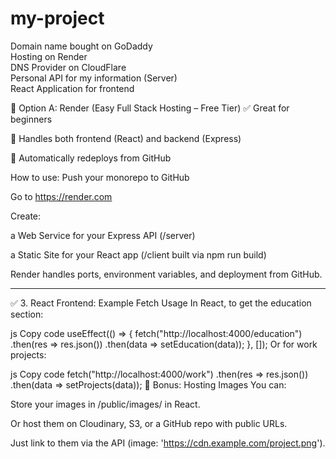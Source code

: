 # my-project

Domain name bought on GoDaddy <br/>
Hosting on Render <br/>
DNS Provider on CloudFlare <br/>
Personal API for my information (Server) <br/>
React Application for frontend <br/>

🔹 Option A: Render (Easy Full Stack Hosting – Free Tier)
✅ Great for beginners

🎯 Handles both frontend (React) and backend (Express)

🔄 Automatically redeploys from GitHub

How to use:
Push your monorepo to GitHub

Go to https://render.com

Create:

a Web Service for your Express API (/server)

a Static Site for your React app (/client built via npm run build)

Render handles ports, environment variables, and deployment from GitHub.

-----


✅ 3. React Frontend: Example Fetch Usage
In React, to get the education section:

js
Copy code
useEffect(() => {
  fetch("http://localhost:4000/education")
    .then(res => res.json())
    .then(data => setEducation(data));
}, []);
Or for work projects:

js
Copy code
fetch("http://localhost:4000/work")
  .then(res => res.json())
  .then(data => setProjects(data));
🧠 Bonus: Hosting Images
You can:

Store your images in /public/images/ in React.

Or host them on Cloudinary, S3, or a GitHub repo with public URLs.

Just link to them via the API (image: 'https://cdn.example.com/project.png').
